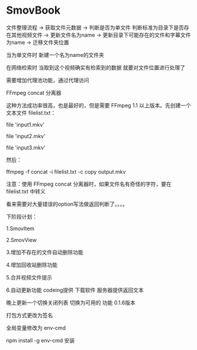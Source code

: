 # SmovBook


文件整理流程 -> 获取文件元数据 -> 判断是否为单文件 判断标准为目录下是否存在其他视频文件 -> 更新文件名为name -> 更新目录下可能存在的文件和字幕文件为name -> 迁移文件夹位置 

当为单文件时 新建一个名为name的文件夹

在网络检索时 当取到这个视频确实有检索到的数据 就要对文件位置进行处理了


需要增加代理池功能，通过代理访问


FFmpeg concat 分离器

这种方法成功率很高，也是最好的，但是需要 FFmpeg 1.1 以上版本。先创建一个文本文件 filelist.txt：

file 'input1.mkv'

file 'input2.mkv'

file 'input3.mkv'

然后：

ffmpeg -f concat -i filelist.txt -c copy output.mkv

注意：使用 FFmpeg concat 分离器时，如果文件名有奇怪的字符，要在 filelist.txt 中转义


看来需要对大量错误的option写法做返回判断了。。。。

下阶段计划：

1.SmovItem 

2.SmovView

3.增加不存在的文件自动删除功能

4.增加回收站删除功能

5.合并视频文件提示

6.自动更新功能 codeing提供 下载软件 服务器提供返回文本

晚上更新一个切换关闭列表 切换为可用的 功能 0.1.6版本


打包方式更改为签名 

全局变量修改为 env-cmd

npm install -g env-cmd 安装

